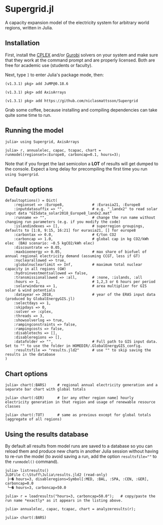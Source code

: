 # Supergrid.jl

A capacity expansion model of the electricity system for arbitrary world regions, written in Julia.

## Installation

First, install the [CPLEX](https://developer.ibm.com/docloud/blog/2019/07/04/cplex-optimization-studio-for-students-and-academics/) and/or [Gurobi](https://www.gurobi.com/academia/academic-program-and-licenses/) solvers on your system and make sure that they work at the command prompt and are properly licensed. Both are free for academic use (students or faculty).

Next, type `]` to enter Julia's package mode, then:

```
(v1.3.1) pkg> add JuMP@0.18.6

(v1.3.1) pkg> add AxisArrays

(v1.3.1) pkg> add https://github.com/niclasmattsson/Supergrid
```

Grab some coffee, because installing and compiling dependencies can take quite some time to run.

## Running the model

```
julia> using Supergrid, AxisArrays

julia> r, annualelec, capac, tcapac, chart = runmodel(regionset=:Europe8, carboncap=0.1, hours=3);
```

Note that if you forget the last semicolon a **LOT** of results will get dumped to the console. Expect a long delay for precompiling the first time you run `using Supergrid`.

## Default options

```
defaultoptions() = Dict(
    :regionset => :Europe8,             # :Eurasia21, :Europe8
    :inputdatasuffix => "",             # e.g. "_landx2" to read solar input data "GISdata_solar2018_Europe8_landx2.mat"
    :runname => "",                     # change the run name without changing run parameters (e.g. if you modify the code)
    :islandindexes => [],               # superregion groupings, defaults to [1:8, 9:15, 16:21] for eurasia21, [] for europe8
    :carbontax => 0.0,                  # €/ton CO2
    :carboncap => 1.0,                  # global cap in kg CO2/kWh elec  (BAU scenario: ~0.5 kgCO2/kWh elec)
    :discountrate => 0.05,
    :maxbioenergy => 0.05,              # max share of biofuel of annual regional electricity demand (assuming CCGT, less if GT) 
    :nuclearallowed => true,
    :globalnuclearlimit => Inf,         # maximum total nuclear capacity in all regions (GW)
    :hydroinvestmentsallowed => false,
    :transmissionallowed => :all,       # :none, :islands, :all
    :hours => 1,                        # 1,2,3 or 6 hours per period
    :solarwindarea => 1,                # area multiplier for GIS solar & wind potentials
    :datayear => 2018,                  # year of the ERA5 input data (produced by GlobalEnergyGIS.jl)
    :selectdays => 1,
    :skipdays => 0,
    :solver => :cplex,
    :threads => 3,
    :showsolverlog => true,
    :rampingconstraints => false,
    :rampingcosts => false,
    :disabletechs => [],
    :disableregions => [],
    :datafolder => "",                  # Full path to GIS input data. Set to "" to use the folder in HOMEDIR/.GlobalEnergyGIS_config.
    :resultsfile => "results.jld2"      # use "" to skip saving the results in the database
)
```

## Chart options

```
julia> chart(:BARS)     # regional annual electricity generation and a separate bar chart with global totals

julia> chart(:GER)      # [or any other region name] hourly electricity generation in that region and usage of renewable resource classes

julia> chart(:TOT)      # same as previous except for global totals (aggregate of all regions)
```

## Using the results database

By default all results from model runs are saved to a database so you can reload them and produce new charts in another Julia session without having to re-run the model (to avoid saving a run, add the option `resultsfile=""` to the `runmodel()` command).

```
julia> listresults()
JLDFile C:\Stuff\Julia\results.jld2 (read-only)
 ├─� hours=3, disableregions=Symbol[:MED, :BAL, :SPA, :CEN, :GER], carboncap=0.0
 └─� hours=3, carboncap=50.0

julia> r = loadresults("hours=3, carboncap=50.0");   # copy/paste the run name *exactly* as it appears in the listing above.

julia> annualelec, capac, tcapac, chart = analyzeresults(r);

julia> chart(:BARS)
```
